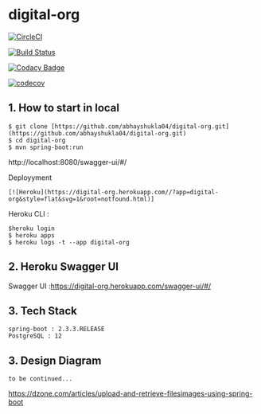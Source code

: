 # digital-org

[![CircleCI](https://circleci.com/gh/abhayshukla04/digital-org.svg?style=svg&circle-token=31bf8b5fd55119ac94b0c8bd9b04713467d392bb)](https://circleci.com/gh/abhayshukla04/digital-org)

[![Build Status](https://travis-ci.com/abhayshukla04/digital-org.svg?token=uk63pxdAgoFGezW3mmw9&branch=master)](https://travis-ci.com/abhayshukla04/digital-org)

[![Codacy Badge](https://app.codacy.com/project/badge/Grade/e96517f467ff49e38e839728dd71d8fa)](https://www.codacy.com?utm_source=github.com&amp;utm_medium=referral&amp;utm_content=abhayshukla04/digital-org&amp;utm_campaign=Badge_Grade)

[![codecov](https://codecov.io/gh/abhayshukla04/digital-org/branch/master/graph/badge.svg?token=2UCY3W0QLK)](https://codecov.io/gh/abhayshukla04/digital-org)

## 1. How to start in local
```
$ git clone [https://github.com/abhayshukla04/digital-org.git](https://github.com/abhayshukla04/digital-org.git)
$ cd digital-org
$ mvn spring-boot:run

```

http://localhost:8080/swagger-ui/#/

Deployyment 

    [![Heroku](https://digital-org.herokuapp.com//?app=digital-org&style=flat&svg=1&root=notfound.html)]

Heroku CLI :
```
$heroku login
$ heroku apps
$ heroku logs -t --app digital-org
```
## 2. Heroku Swagger UI
Swagger UI :https://digital-org.herokuapp.com/swagger-ui/#/


## 3. Tech Stack
```
spring-boot : 2.3.3.RELEASE
PostgreSQL : 12
```
## 3. Design Diagram
```
to be continued...
```

https://dzone.com/articles/upload-and-retrieve-filesimages-using-spring-boot

